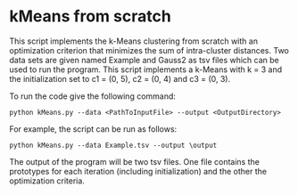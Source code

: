 # kMeans from scratch

This script implements the k-Means clustering from scratch with an optimization criterion that minimizes the sum of intra-cluster distances. Two data sets are given named Example and Gauss2 as tsv files which can be used to run the program. This script implements a k-Means with k = 3 and the initialization set to c1 = (0, 5), c2 = (0, 4) and c3 = (0, 3).

To run the code give the following command: 

```python kMeans.py --data <PathToInputFile> --output <OutputDirectory>```

For example, the script can be run as follows:

```python kMeans.py --data Example.tsv --output \output```

The output of the program will be two tsv files. One file contains the prototypes for each iteration (including initialization) and the other the optimization criteria.
